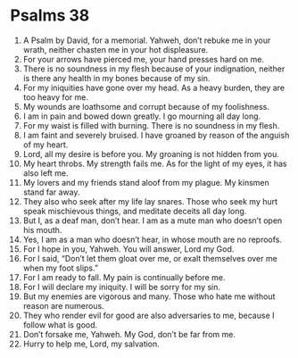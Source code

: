 ﻿
# Psalms 38
1. A Psalm by David, for a memorial. Yahweh, don’t rebuke me in your wrath, neither chasten me in your hot displeasure. 
2. For your arrows have pierced me, your hand presses hard on me. 
3. There is no soundness in my flesh because of your indignation, neither is there any health in my bones because of my sin. 
4. For my iniquities have gone over my head. As a heavy burden, they are too heavy for me. 
5. My wounds are loathsome and corrupt because of my foolishness. 
6. I am in pain and bowed down greatly. I go mourning all day long. 
7. For my waist is filled with burning. There is no soundness in my flesh. 
8. I am faint and severely bruised. I have groaned by reason of the anguish of my heart. 
9. Lord, all my desire is before you. My groaning is not hidden from you. 
10. My heart throbs. My strength fails me. As for the light of my eyes, it has also left me. 
11. My lovers and my friends stand aloof from my plague. My kinsmen stand far away. 
12. They also who seek after my life lay snares. Those who seek my hurt speak mischievous things, and meditate deceits all day long. 
13. But I, as a deaf man, don’t hear. I am as a mute man who doesn’t open his mouth. 
14. Yes, I am as a man who doesn’t hear, in whose mouth are no reproofs. 
15. For I hope in you, Yahweh. You will answer, Lord my God. 
16. For I said, “Don’t let them gloat over me, or exalt themselves over me when my foot slips.” 
17. For I am ready to fall. My pain is continually before me. 
18. For I will declare my iniquity. I will be sorry for my sin. 
19. But my enemies are vigorous and many. Those who hate me without reason are numerous. 
20. They who render evil for good are also adversaries to me, because I follow what is good. 
21. Don’t forsake me, Yahweh. My God, don’t be far from me. 
22. Hurry to help me, Lord, my salvation. 
